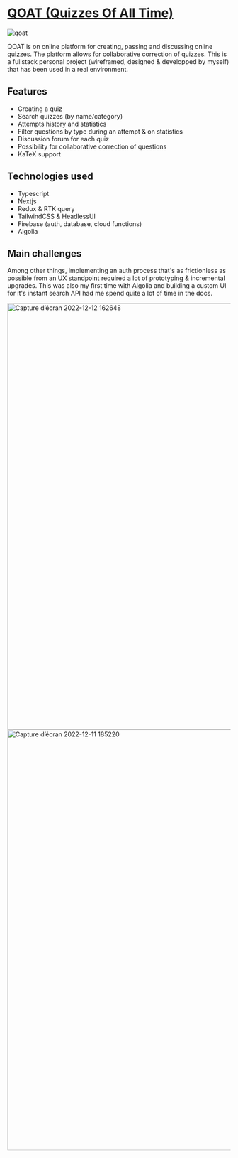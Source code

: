 # [QOAT (Quizzes Of All Time)](https://www.qoat.fr/)

![qoat](https://user-images.githubusercontent.com/104721818/208779918-0e20a101-006f-4510-8794-fb5e47433540.gif)

QOAT is on online platform for creating, passing and discussing online quizzes. The platform allows for collaborative correction of quizzes. This is a fullstack personal project (wireframed, designed & developped by myself) that has been used in a real environment.

## Features

- Creating a quiz
- Search quizzes (by name/category)
- Attempts history and statistics
- Filter questions by type during an attempt & on statistics
- Discussion forum for each quiz
- Possibility for collaborative correction of questions
- KaTeX support

## Technologies used

- Typescript
- Nextjs
- Redux & RTK query
- TailwindCSS & HeadlessUI
- Firebase (auth, database, cloud functions)
- Algolia

## Main challenges

Among other things, implementing an auth process that's as frictionless as possible from an UX standpoint required a lot of prototyping & incremental upgrades. This was also my first time with Algolia and building a custom UI for it's instant search API had me spend quite a lot of time in the docs.

<img width="960" alt="Capture d’écran 2022-12-12 162648" src="https://user-images.githubusercontent.com/104721818/207087119-26b6fed9-e324-46c8-a9f4-fa841f92afbe.png">
<img width="947" alt="Capture d’écran 2022-12-11 185220" src="https://user-images.githubusercontent.com/104721818/207087075-87b11d12-0470-47b8-aea9-18638e105091.png">
